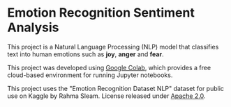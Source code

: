 # Emotion Recognition Sentiment Analysis

This project is a Natural Language Processing (NLP) model that classifies text into human emotions such as **joy**, **anger** and **fear**. 

This project was developed using [Google Colab](https://colab.research.google.com/), which provides a free cloud-based environment for running Jupyter notebooks.

This project uses the "Emotion Recognition Dataset NLP" dataset for public use on Kaggle by Rahma Sleam. License released under [Apache 2.0](https://www.apache.org/licenses/LICENSE-2.0).
